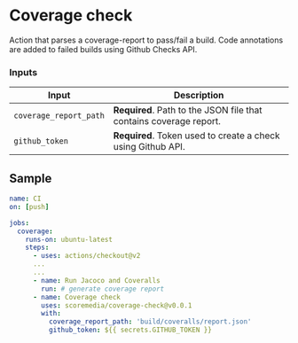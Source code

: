 # Coverage check

Action that parses a coverage-report to pass/fail a build. Code annotations are added to failed builds using Github Checks API.

### Inputs

| **Input**              | **Description**                                                                                                                                                       |
|------------------------|-----------------------------------------------------------------------|
| `coverage_report_path` | **Required**. Path to the JSON file that contains coverage report.    |
| `github_token`         | **Required**. Token used to create a check using Github API.          |

## Sample

```yml
name: CI
on: [push]

jobs:
  coverage:
    runs-on: ubuntu-latest
    steps:
      - uses: actions/checkout@v2
      ...
      ...
      - name: Run Jacoco and Coveralls
        run: # generate coverage report
      - name: Coverage check
        uses: scoremedia/coverage-check@v0.0.1
        with:
          coverage_report_path: 'build/coveralls/report.json'
          github_token: ${{ secrets.GITHUB_TOKEN }}
```